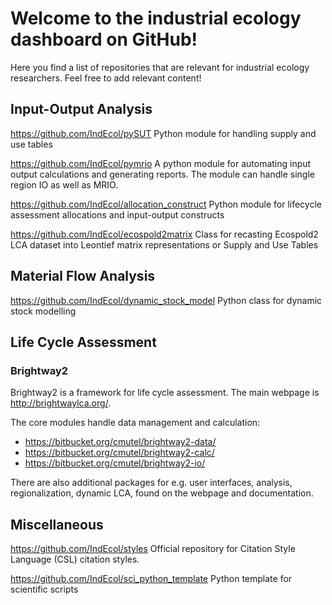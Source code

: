 # Welcome to the industrial ecology dashboard on GitHub!

Here you find a list of repositories that are relevant for industrial ecology researchers. Feel free to add relevant content!

## Input-Output Analysis

https://github.com/IndEcol/pySUT
Python module for handling supply and use tables

https://github.com/IndEcol/pymrio
A python module for automating input output calculations and generating reports. The module can handle single region IO as well as MRIO.

https://github.com/IndEcol/allocation_construct
Python module for lifecycle assessment allocations and input-output constructs

https://github.com/IndEcol/ecospold2matrix
Class for recasting Ecospold2 LCA dataset into Leontief matrix representations or Supply and Use Tables

## Material Flow Analysis

https://github.com/IndEcol/dynamic_stock_model
Python class for dynamic stock modelling

## Life Cycle Assessment

### Brightway2

Brightway2 is a framework for life cycle assessment. The main webpage is http://brightwaylca.org/.

The core modules handle data management and calculation:

* https://bitbucket.org/cmutel/brightway2-data/
* https://bitbucket.org/cmutel/brightway2-calc/
* https://bitbucket.org/cmutel/brightway2-io/

There are also additional packages for e.g. user interfaces, analysis, regionalization, dynamic LCA, found on the webpage and documentation.

## Miscellaneous

https://github.com/IndEcol/styles
Official repository for Citation Style Language (CSL) citation styles.

https://github.com/IndEcol/sci_python_template
Python template for scientific scripts
